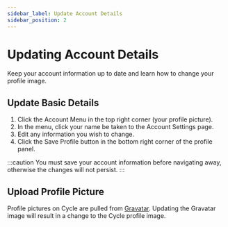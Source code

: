 ```yaml
---
sidebar_label: Update Account Details
sidebar_position: 2
---
```


# Updating Account Details

Keep your account information up to date and learn how to change your profile image.


## Update Basic Details

1. Click the Account Menu in the top right corner (your profile picture).
2. In the menu, click your name be taken to the Account Settings page.
3. Edit any information you wish to change.
4. Click the Save Profile button in the bottom right corner of the profile panel.

:::caution
You must save your account information before navigating away, otherwise the changes will not persist.
:::


## Upload Profile Picture

Profile pictures on Cycle are pulled from [Gravatar](https://gravatar.com/). Updating the Gravatar image will result in a change to the Cycle profile image. 
